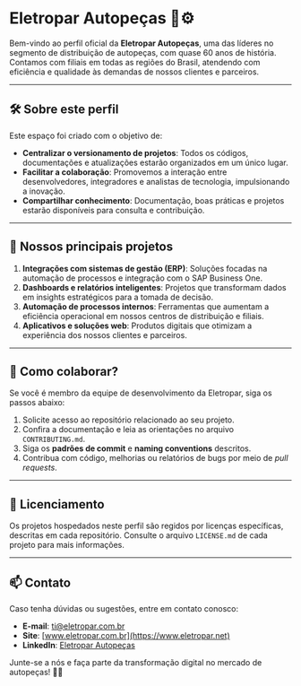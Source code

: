 # Eletropar Autopeças 🚗⚙️

Bem-vindo ao perfil oficial da **Eletropar Autopeças**, uma das líderes no segmento de distribuição de autopeças, com quase 60 anos de história. Contamos com filiais em todas as regiões do Brasil, atendendo com eficiência e qualidade às demandas de nossos clientes e parceiros.

---

## 🛠 Sobre este perfil

Este espaço foi criado com o objetivo de:

- **Centralizar o versionamento de projetos**: Todos os códigos, documentações e atualizações estarão organizados em um único lugar.
- **Facilitar a colaboração**: Promovemos a interação entre desenvolvedores, integradores e analistas de tecnologia, impulsionando a inovação.
- **Compartilhar conhecimento**: Documentação, boas práticas e projetos estarão disponíveis para consulta e contribuição.

---

## 🚀 Nossos principais projetos

1. **Integrações com sistemas de gestão (ERP)**: Soluções focadas na automação de processos e integração com o SAP Business One.
2. **Dashboards e relatórios inteligentes**: Projetos que transformam dados em insights estratégicos para a tomada de decisão.
3. **Automação de processos internos**: Ferramentas que aumentam a eficiência operacional em nossos centros de distribuição e filiais.
4. **Aplicativos e soluções web**: Produtos digitais que otimizam a experiência dos nossos clientes e parceiros.

---

## 👥 Como colaborar?

Se você é membro da equipe de desenvolvimento da Eletropar, siga os passos abaixo:

1. Solicite acesso ao repositório relacionado ao seu projeto.
2. Confira a documentação e leia as orientações no arquivo `CONTRIBUTING.md`.
3. Siga os **padrões de commit** e **naming conventions** descritos.
4. Contribua com código, melhorias ou relatórios de bugs por meio de _pull requests_.

---

## 📄 Licenciamento

Os projetos hospedados neste perfil são regidos por licenças específicas, descritas em cada repositório. Consulte o arquivo `LICENSE.md` de cada projeto para mais informações.

---

## 📫 Contato

Caso tenha dúvidas ou sugestões, entre em contato conosco:

- **E-mail**: ti@eletropar.com.br
- **Site**: [www.eletropar.com.br](https://www.eletropar.net)
- **LinkedIn**: [Eletropar Autopeças]((https://www.linkedin.com/company/eletroparautopecasltda))

Junte-se a nós e faça parte da transformação digital no mercado de autopeças! 🚗✨


<!---
eletropar/eletropar is a ✨ special ✨ repository because its `README.md` (this file) appears on your GitHub profile.
You can click the Preview link to take a look at your changes.
--->
